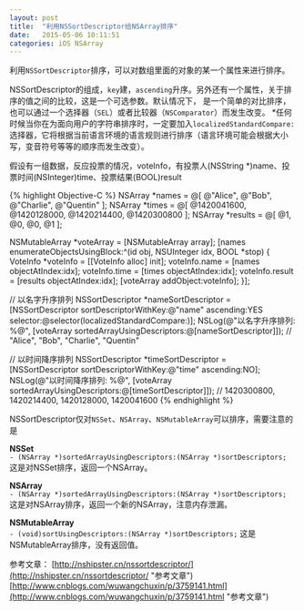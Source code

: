 ```yaml
---
layout: post
title: 	"利用NSSortDescriptor给NSArray排序"
date: 	2015-05-06 10:11:51
categories: iOS NSArray
---
```


利用`NSSortDescriptor`排序，可以对数组里面的对象的某一个属性来进行排序。

NSSortDescriptor的组成，`key`建，`ascending`升序。另外还有一个属性，关于排序的值之间的比较，这是一个可选参数。默认情况下， 是一个简单的对比排序，也可以通过一个选择器（`SEL`）或者比较器（`NSComparator`）而发生改变。
*任何时候当你在为面向用户的字符串排序时，一定要加入`localizedStandardCompare:`选择器，它将根据当前语言环境的语言规则进行排序（语言环境可能会根据大小写，变音符号等等的顺序而发生改变）。

假设有一组数据，反应投票的情况，voteInfo，有投票人(NSString *)name、投票时间(NSInteger)time、投票结果(BOOL)result

{% highlight Objective-C %}
NSArray *names = @[ @"Alice", @"Bob", @"Charlie", @"Quentin" ];
NSArray *times = @[ @1420041600, @1420128000, @1420214400, @1420300800 ];
NSArray *results = @[ @1, @0, @0, @1 ];

NSMutableArray *voteArray = [NSMutableArray array];
[names enumerateObjectsUsingBlock:^(id obj, NSUInteger idx, BOOL *stop) {
VoteInfo *voteInfo = [[VoteInfo alloc] init];
voteInfo.name = [names objectAtIndex:idx];
voteInfo.time = [times objectAtIndex:idx];
voteInfo.result = [results objectAtIndex:idx];
[voteArray addObject:voteInfo];
}];

// 以名字升序排列
NSSortDescriptor *nameSortDescriptor = [NSSortDescriptor sortDescriptorWithKey:@"name"
ascending:YES
selector:@selector(localizedStandardCompare:)];
NSLog(@"以名字升序排列: %@", [voteArray sortedArrayUsingDescriptors:@[nameSortDescriptor]]);
// "Alice", "Bob", "Charlie", "Quentin"

// 以时间降序排列
NSSortDescriptor *timeSortDescriptor = [NSSortDescriptor sortDescriptorWithKey:@"time"
ascending:NO];
NSLog(@"以时间降序排列: %@", [voteArray sortedArrayUsingDescriptors:@[timeSortDescriptor]]);
// 1420300800, 1420214400, 1420128000, 1420041600
{% endhighlight %}

NSSortDescriptor仅对`NSSet`、`NSArray`、`NSMutableArray`可以排序，需要注意的是

**NSSet**  
`- (NSArray *)sortedArrayUsingDescriptors:(NSArray *)sortDescriptors;` 这是对NSSet排序，返回一个NSArray。

**NSArray**  
`- (NSArray *)sortedArrayUsingDescriptors:(NSArray *)sortDescriptors;` 这是对NSArray排序，返回一个新的NSArray，注意内存泄漏。

**NSMutableArray**  
`- (void)sortUsingDescriptors:(NSArray *)sortDescriptors;` 这是NSMutableArray排序，没有返回值。
  
  
参考文章：
[http://nshipster.cn/nssortdescriptor/](http://nshipster.cn/nssortdescriptor/ "参考文章")
[http://www.cnblogs.com/wuwangchuxin/p/3759141.html](http://www.cnblogs.com/wuwangchuxin/p/3759141.html "参考文章")